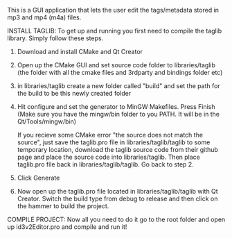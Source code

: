 This is a GUI application that lets the user 
edit the tags/metadata stored in mp3 and mp4 (m4a)
files.

INSTALL TAGLIB:
To get up and running you first need to compile the taglib
library. Simply follow these steps.

1.	Download and install CMake and Qt Creator

2.	Open up the CMake GUI and set source code folder to libraries/taglib
	(the folder with all the cmake files and 3rdparty and bindings folder etc)
	
3.	in libraries/taglib create a new folder called "build" and set the path
	for the build to be this newly created folder

4.	Hit configure and set the generator to MinGW Makefiles. Press Finish
	(Make sure you have the mingw/bin folder to you PATH. It will be in the 
	Qt/Tools/mingw/bin)
	
	If you recieve some CMake error "the source does not match the source", 
	just save the taglib.pro file in libraries/taglib/taglib to some 
	temporary location, download the taglib source code from their github page
	and place the source code into libraries/taglib.
	Then place taglib.pro file back in libraries/taglib/taglib. 
	Go back to step 2.
	
5.	Click Generate

6.	Now open up the taglib.pro file located in libraries/taglib/taglib
	with Qt Creator. Switch the build type from debug to release and then
	click on the hammer to build the project.
	
COMPILE PROJECT:
Now all you need to do it go to the root folder and open up id3v2Editor.pro
and compile and run it!